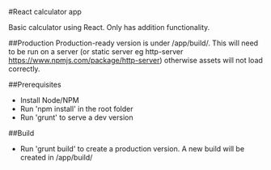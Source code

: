 #React calculator app

Basic calculator using React. Only has addition functionality.

##Production
Production-ready version is under /app/build/. This will need to be run on a server (or static server eg http-server https://www.npmjs.com/package/http-server)
otherwise assets will not load correctly.

##Prerequisites
- Install Node/NPM
- Run 'npm install' in the root folder
- Run 'grunt' to serve a dev version

##Build
- Run 'grunt build' to create a production version. A new build will be created in /app/build/
